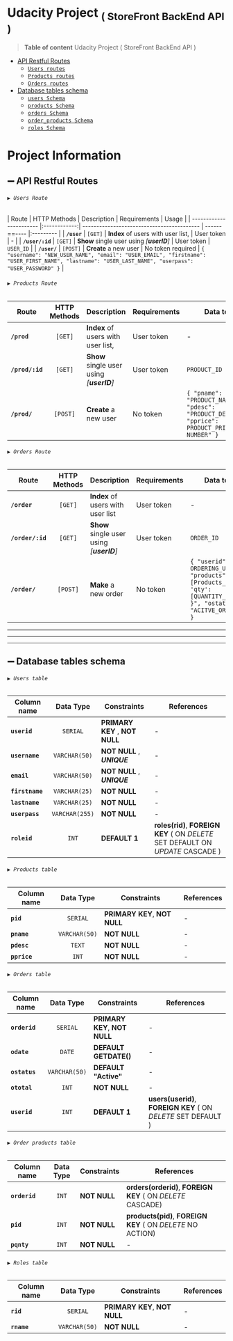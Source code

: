 
# Udacity Project <sub>( StoreFront BackEnd API )</sub>



> __Table of content__ 
Udacity Project ( StoreFront BackEnd API )
  * [API Restful Routes](#-api-restful-routes)
    * [`Users routes`](#%EF%B8%8F-users-route "Users Routes")
    * [`Products routes`](#%EF%B8%8F-products-route "Products Routes")
    * [`Orders routes`](#%EF%B8%8F-orders-route "Orders Routes")
  * [Database tables schema](#-database-tables-schema)
    * [`users Schema`](#%EF%B8%8F-users-table "Database table users schema")
    * [`products Schema`](#%EF%B8%8F-products-table "Database table products schema")
    * [`orders Schema`](#%EF%B8%8F-orders-table "Database table orders schema")
    * [`order_products Schema`](#%EF%B8%8F-order-products-table "Database orders_products schema")
    * [`roles Schema`](#%EF%B8%8F-roles-table "Database table user roles schema")


# Project Information

## ➖ API Restful Routes 
###### `▶️ Users Route`
| Route                   | HTTP Methods | Description                                | Requirements | Usage     |
| ----------------------- |:------------:| ------------------------------------------ | ------==---- |:--------- |
| **```/user```**         | `[GET]`      | __Index__ of users with user list,         | User token   |    -      |
| **```/user/:id```**     | `[GET]`      | __Show__ single user using _[**userID**]_  | User token   | `USER_ID` |
| **```/user/```**        | `[POST]`     | __Create__ a new user | No token required  | `{ "username": "NEW_USER_NAME", "email": "USER_EMAIL", "firstname": "USER_FIRST_NAME", "lastname": "USER_LAST_NAME", "userpass": "USER_PASSWORD" }` |


###### `▶️ Products Route`
| Route               | HTTP Methods |            Description                     | Requirements | Data to send |
| ------------------- |:------------:| ------------------------------------------ | ------------ | ------------ |
| **```/prod```**     | `[GET]`      | __Index__ of users with user list,         | User token   | -            |
| **```/prod/:id```** | `[GET]`      | __Show__ single user using _[**userID**]_  | User token   | `PRODUCT_ID` |
| **```/prod/```**    | `[POST]`     | __Create__ a new user                      | No token     | `{ "pname": "PRODUCT_NAME", "pdesc": "PRODUCT_DESCRIPTION", "pprice": PRODUCT_PRICE_AS NUMBER" }` |

###### `▶️ Orders Route`
|         Route        | HTTP Methods |                  Description               | Requirements | Data to send |
| -------------------- |:------------:| ------------------------------------------ | ------------ | ------------ |
| **```/order```**     |   `[GET]`    | __Index__ of users with user list          | User token   |     -        |
| **```/order/:id```** |   `[GET]`    | __Show__ single user using _[**userID**]_  | User token   |  `ORDER_ID`  |
| **```/order/```**    |   `[POST]`   | __Make__ a new order                       |  No token    | `{ "userid": ORDERING_USER_ID, "products": "{'pid': [Products_ID], 'qty': [QUANTITY_FOR_EACH] }", "ostatus": "ACITVE_OR_COMPLETE" }` |

------


------


------

## ➖ Database tables schema
###### `▶️ Users table`
|     Column name     |    Data Type   | Constraints                     |  References  |
| ------------------- |:--------------:| ------------------------------- | ------------ |
| **```userid```**    |    `SERIAL`    | __PRIMARY KEY__ , __NOT NULL__  |        -     |
| **```username```**  | `VARCHAR(50)`  | __NOT NULL__ , **_UNIQUE_**     |        -     |
| **```email```**     | `VARCHAR(50)`  | __NOT NULL__ , **_UNIQUE_**     |        -     |
| **```firstname```** | `VARCHAR(25)`  | __NOT NULL__                    |        -     |
| **```lastname```**  | `VARCHAR(25)`  | __NOT NULL__                    |        -     |
| **```userpass```**  | `VARCHAR(255)` | __NOT NULL__                    |        -     |
| **```roleid```**    |     `INT`      | __DEFAULT 1__                   | __roles(rid)__, __FOREIGN KEY__ ( ON *DELETE* SET DEFAULT ON *UPDATE* CASCADE ) |

###### `▶️ Products table`
|    Column name   |   Data Type   |           Constraints         |  References  |
| ---------------- |:-------------:| ----------------------------- | ------------ |
| **```pid```**    |    `SERIAL`   | __PRIMARY KEY__, __NOT NULL__ |       -      |
| **```pname```**  | `VARCHAR(50)` |          __NOT NULL__         |       -      |
| **```pdesc```**  |     `TEXT`    |          __NOT NULL__         |       -      |
| **```pprice```** |     `INT`     |          __NOT NULL__         |       -      |

###### `▶️ Orders table`
|     Column name    |   Data Type   |           Constraints          |  References  |
| ------------------ |:-------------:| ------------------------------ | ------------ |
| **```orderid```**  |    `SERIAL`   | __PRIMARY KEY__, __NOT NULL__  |       -      |
| **```odate```**    |    `DATE`     | __DEFAULT GETDATE()__          |       -      |
| **```ostatus```**  | `VARCHAR(50)` | __DEFAULT "Active"__           |       -      |
| **```ototal```**   |     `INT`     | __NOT NULL__                   |       -      |
| **```userid```**   |     `INT`     | __DEFAULT 1__                  | __users(userid)__, __FOREIGN KEY__ ( ON _DELETE_ SET DEFAULT ) |

###### `▶️ Order products table`
|    Column name    | Data Type   |  Constraints |                          References                         |
| ----------------- |:-----------:| ------------ | ----------------------------------------------------------- |
| **```orderid```** |    `INT`    | __NOT NULL__ | __orders(orderid)__, __FOREIGN KEY__ ( ON _DELETE_ CASCADE) |
| **```pid```**     |    `INT`    | __NOT NULL__ | __products(pid)__, __FOREIGN KEY__ ( ON _DELETE_ NO ACTION) |
| **```pqnty```**   |    `INT`    | __NOT NULL__ |                             -                               |


###### `▶️ Roles table`
|    Column name  |   Data Type   | Constraints                   |  References  |
| --------------- |:-------------:| ----------------------------- | ------------ |
| **```rid```**   |    `SERIAL`   | __PRIMARY KEY__, __NOT NULL__ |       -      |
| **```rname```** | `VARCHAR(50)` | __NOT NULL__                  |       -      |
